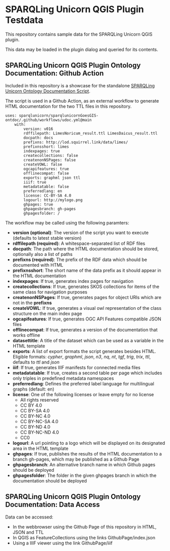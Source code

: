 # SPARQLing Unicorn QGIS Plugin Testdata
     
This repository contains sample data for the SPARQLing Unicorn QGIS plugin.
                             
This data may be loaded in the plugin dialog and queried for its contents.  
                                                              
## SPARQLing Unicorn QGIS Plugin Ontology Documentation: Github Action 
                                   
Included in this repository is a showcase for the standalone [SPARQLing Unicorn Ontology Documentation Script](https://github.com/sparqlunicorn/sparqlunicornGoesGIS-ontdoc).
         
The script is used in a Github Action, as an external workflow to generate HTML documentation for the two TTL files in this repository. 
 
```
uses: sparqlunicorn/sparqlunicornGoesGIS-ontdoc/.github/workflows/udoc.yml@main
    with:
        version: v016
        rdffilepath: LimesNoricum_result.ttl LimesDaicus_result.ttl
        docpath: docs
        prefixns: http://lod.squirrel.link/data/limes/
        prefixnsshort: limes
        indexpages: true
        createcollections: false
        createnonNSPages: false
        createVOWL: false
        ogcapifeatures: true
        offlinecompat: false
        exports: graphml json ttl
        iiif: true
        metadatatable: false
        preferredlang: en
        license: CC-BY-SA 4.0
        logourl: http://mylogo.png
        ghpages: true
        ghpagesbranch: gh-pages
        ghpagesfolder: /
```
  
The workflow may be called using the following paramters:
* **version (optional)**: The version of the script you want to execute (defaults to latest stable version)
* **rdffilepath (required)**: A whitespace-separated list of RDF files
* **docpath**: The path where the HTML documentation should be stored, optionally also a list of paths
* **prefixns (required)**: The prefix of the RDF data which should be documented with HTML
* **prefixnsshort**: The short name of the data prefix as it should appear in the HTML documentation
* **indexpages**: If true, generates index pages for navigation
* **createcollections**: If true, generates SKOS collections for items of the same class for navigation purposes
* **createnonNSPages**: If true, generates pages for object URIs which are not in the **prefixns**
* **createVOWL**: If true, generates a visual owl representation of the class structure on the main index page
* **ogcapifeatures**: If true, generates OGC API Features compatible JSON files
* **offlinecompat**: If true, generates a version of the documentation that works offline
* **datasettitle**: A title of the dataset which can be used as a variable in the HTML template
* **exports**: A list of export formats the script generates besides HTML.
    Eligible formats: *cypher*, *graphml*, *json*, *n3*, *nq*, *nt*, *tgf*, *trig*, *trix*, *ttl*, defaults to *ttl* and *json*
* **iiif**: If true, generates IIIF manifests for connected media files
* **metadatatable**: If true, creates a second table per page which includes only triples in predefined metadata namespaces
* **preferredlang**: Defines the preferred label language for multilingual graphs (default: en)
* **license**: One of the following licenses or leave empty for no license 
  * All rights reserved 
  * CC BY 4.0 
  * CC BY-SA 4.0 
  * CC BY-NC 4.0 
  * CC BY-NC-SA 4.0 
  * CC BY-ND 4.0 
  * CC BY-NC-ND 4.0 
  * CC0
* **logourl**: A url pointing to a logo which will be displayed on its designated area in the HTML template
* **ghpages**: If true, publishes the results of the HTML documentation to a branch gh-pages, which may be published as a Github Page
* **ghpagesbranch**: An alternative branch name in which Github pages should be deployed
* **ghpagesfolder**: The folder in the given ghpages branch in which the documentation should be deployed

## SPARQLing Unicorn QGIS Plugin Ontology Documentation: Data Access

Data can be accessed:
* In the webbrowser using the Github Page of this repository in HTML, JSON and TTL
* In QGIS as FeatureCollections using the links GithubPage/index.json
* Using a IIIF viewer using the link GithubPage/iiif
